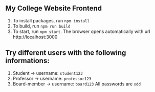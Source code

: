 ## My College Website Frontend

1. To install packages, run `npm install`
2. To build, run `npm run build`
3. To start, run `npm start`. The browser opens automatically with url http://localhost:3000

## Try different users with the following informations:

1. Student -> username: `student123`
2. Professor -> username: `professor123`
3. Board-member -> username: `board123`
All passwords are `xdd`
